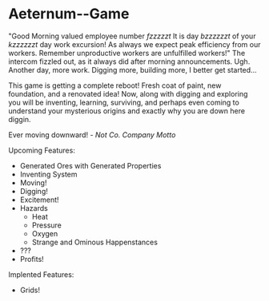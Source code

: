 Aeternum--Game
==============

"Good Morning valued employee number *fzzzzzt* It is day *bzzzzzzt* of your *kzzzzzzt* day work excursion! As always we expect peak efficiency from our workers. Remember unproductive workers are unfulfilled workers!" The intercom fizzled out, as it always did after morning announcements. Ugh. Another day, more work. Digging more, building more, I better get started...

This game is getting a complete reboot! Fresh coat of paint, new foundation, and a renovated idea! Now, along with digging and exploring you will be inventing, learning, surviving, and perhaps even coming to understand your mysterious origins and exactly why you are down here diggin.

Ever moving downward! - _Not Co. Company Motto_

Upcoming Features:
- Generated Ores with Generated Properties
- Inventing System
- Moving!
- Digging!
- Excitement!
- Hazards
  - Heat
  - Pressure
  - Oxygen
  - Strange and Ominous Happenstances
- ???
- Profits!

Implented Features:
- Grids!

  
